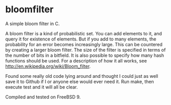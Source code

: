 # bloomfilter

A simple bloom filter in C.

A bloom filter is a kind of probabilistic set. You can add elements to it, and query it for existence of elements. But if you add to many elements, the probability for an error becomes increasingly large. This can be countered by creating a larger bloom filter. The size of the filter is specified in terms of the number of bits in a bitfield. It is also possible to specify how many hash functions should be used. For a description of how it all works, see http://en.wikipedia.org/wiki/Bloom_filter.

Found some really old code lying around and thought I could just as well save it to Github if I or anyone else would ever need it. Run make, then execute test and it will all be clear.

Compiled and tested on FreeBSD 9.
